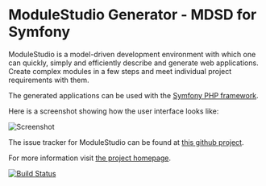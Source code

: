 # ModuleStudio Generator - MDSD for Symfony

ModuleStudio is a model-driven development environment with which one can quickly,
simply and efficiently describe and generate web applications. Create complex
modules in a few steps and meet individual project requirements with them.

The generated applications can be used with the [Symfony PHP framework](https://github.com/symfony/symfony/).

Here is a screenshot showing how the user interface looks like:

![Screenshot](https://modulestudio.de/images/documentation/ui_multiple_editors.png)

The issue tracker for ModuleStudio can be found at [this github project](https://github.com/Guite/MostGenerator/issues).

For more information visit [the project homepage](https://modulestudio.de/).

[![Build Status](https://github.com/Guite/MostGenerator/workflows/Build%20component/badge.svg)](https://github.com/Guite/MostGenerator/actions?query=workflow%3A"Build+component")
